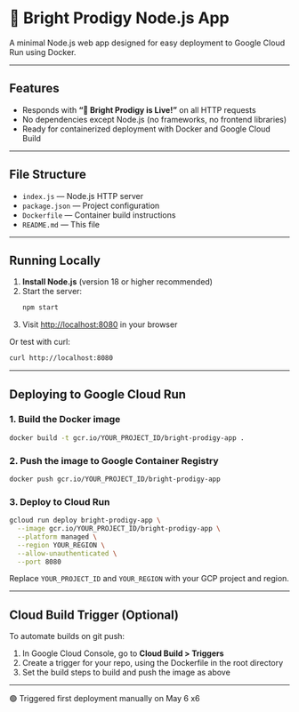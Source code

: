 # 🚀 Bright Prodigy Node.js App

A minimal Node.js web app designed for easy deployment to Google Cloud Run using Docker.

---

## Features

- Responds with **“🚀 Bright Prodigy is Live!”** on all HTTP requests
- No dependencies except Node.js (no frameworks, no frontend libraries)
- Ready for containerized deployment with Docker and Google Cloud Build

---

## File Structure

- `index.js` — Node.js HTTP server
- `package.json` — Project configuration
- `Dockerfile` — Container build instructions
- `README.md` — This file

---

## Running Locally

1. **Install Node.js** (version 18 or higher recommended)
2. Start the server:
   ```sh
   npm start
   ```
3. Visit [http://localhost:8080](http://localhost:8080) in your browser

Or test with curl:
```sh
curl http://localhost:8080
```

---

## Deploying to Google Cloud Run

### 1. Build the Docker image

```sh
docker build -t gcr.io/YOUR_PROJECT_ID/bright-prodigy-app .
```

### 2. Push the image to Google Container Registry

```sh
docker push gcr.io/YOUR_PROJECT_ID/bright-prodigy-app
```

### 3. Deploy to Cloud Run

```sh
gcloud run deploy bright-prodigy-app \
  --image gcr.io/YOUR_PROJECT_ID/bright-prodigy-app \
  --platform managed \
  --region YOUR_REGION \
  --allow-unauthenticated \
  --port 8080
```

Replace `YOUR_PROJECT_ID` and `YOUR_REGION` with your GCP project and region.

---

## Cloud Build Trigger (Optional)

To automate builds on git push:

1. In Google Cloud Console, go to **Cloud Build > Triggers**
2. Create a trigger for your repo, using the Dockerfile in the root directory
3. Set the build steps to build and push the image as above

---


🟢 Triggered first deployment manually on May 6 x6
